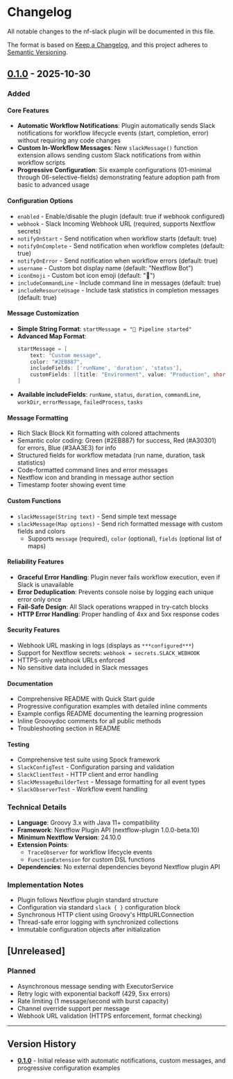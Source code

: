 # Changelog

All notable changes to the nf-slack plugin will be documented in this file.

The format is based on [Keep a Changelog](https://keepachangelog.com/en/1.0.0/),
and this project adheres to [Semantic Versioning](https://semver.org/spec/v2.0.0.html).

## [0.1.0] - 2025-10-30

### Added

#### Core Features

- **Automatic Workflow Notifications**: Plugin automatically sends Slack notifications for workflow lifecycle events (start, completion, error) without requiring any code changes
- **Custom In-Workflow Messages**: New `slackMessage()` function extension allows sending custom Slack notifications from within workflow scripts
- **Progressive Configuration**: Six example configurations (01-minimal through 06-selective-fields) demonstrating feature adoption path from basic to advanced usage

#### Configuration Options

- `enabled` - Enable/disable the plugin (default: true if webhook configured)
- `webhook` - Slack Incoming Webhook URL (required, supports Nextflow secrets)
- `notifyOnStart` - Send notification when workflow starts (default: true)
- `notifyOnComplete` - Send notification when workflow completes (default: true)
- `notifyOnError` - Send notification when workflow errors (default: true)
- `username` - Custom bot display name (default: "Nextflow Bot")
- `iconEmoji` - Custom bot icon emoji (default: ":rocket:")
- `includeCommandLine` - Include command line in messages (default: true)
- `includeResourceUsage` - Include task statistics in completion messages (default: true)

#### Message Customization

- **Simple String Format**: `startMessage = "🚀 Pipeline started"`
- **Advanced Map Format**:
  ```groovy
  startMessage = [
      text: "Custom message",
      color: "#2EB887",
      includeFields: ['runName', 'duration', 'status'],
      customFields: [[title: "Environment", value: "Production", short: true]]
  ]
  ```
- **Available includeFields**: `runName`, `status`, `duration`, `commandLine`, `workDir`, `errorMessage`, `failedProcess`, `tasks`

#### Message Formatting

- Rich Slack Block Kit formatting with colored attachments
- Semantic color coding: Green (#2EB887) for success, Red (#A30301) for errors, Blue (#3AA3E3) for info
- Structured fields for workflow metadata (run name, duration, task statistics)
- Code-formatted command lines and error messages
- Nextflow icon and branding in message author section
- Timestamp footer showing event time

#### Custom Functions

- `slackMessage(String text)` - Send simple text message
- `slackMessage(Map options)` - Send rich formatted message with custom fields and colors
  - Supports `message` (required), `color` (optional), `fields` (optional list of maps)

#### Reliability Features

- **Graceful Error Handling**: Plugin never fails workflow execution, even if Slack is unavailable
- **Error Deduplication**: Prevents console noise by logging each unique error only once
- **Fail-Safe Design**: All Slack operations wrapped in try-catch blocks
- **HTTP Error Handling**: Proper handling of 4xx and 5xx response codes

#### Security Features

- Webhook URL masking in logs (displays as `***configured***`)
- Support for Nextflow secrets: `webhook = secrets.SLACK_WEBHOOK`
- HTTPS-only webhook URLs enforced
- No sensitive data included in Slack messages

#### Documentation

- Comprehensive README with Quick Start guide
- Progressive configuration examples with detailed inline comments
- Example configs README documenting the learning progression
- Inline Groovydoc comments for all public methods
- Troubleshooting section in README

#### Testing

- Comprehensive test suite using Spock framework
- `SlackConfigTest` - Configuration parsing and validation
- `SlackClientTest` - HTTP client and error handling
- `SlackMessageBuilderTest` - Message formatting for all event types
- `SlackObserverTest` - Workflow event handling

### Technical Details

- **Language**: Groovy 3.x with Java 11+ compatibility
- **Framework**: Nextflow Plugin API (nextflow-plugin 1.0.0-beta.10)
- **Minimum Nextflow Version**: 24.10.0
- **Extension Points**:
  - `TraceObserver` for workflow lifecycle events
  - `FunctionExtension` for custom DSL functions
- **Dependencies**: No external dependencies beyond Nextflow plugin API

### Implementation Notes

- Plugin follows Nextflow plugin standard structure
- Configuration via standard `slack { }` configuration block
- Synchronous HTTP client using Groovy's HttpURLConnection
- Thread-safe error logging with synchronized collections
- Immutable configuration objects after initialization

## [Unreleased]

### Planned

- Asynchronous message sending with ExecutorService
- Retry logic with exponential backoff (429, 5xx errors)
- Rate limiting (1 message/second with burst capacity)
- Channel override support per message
- Webhook URL validation (HTTPS enforcement, format checking)

---

## Version History

- **[0.1.0]** - Initial release with automatic notifications, custom messages, and progressive configuration examples

[0.1.0]: https://github.com/seqeralabs/nf-slack/releases/tag/v0.1.0
